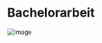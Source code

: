 # Bachelorarbeit

![image](https://github.com/user-attachments/assets/9757bbae-5b49-4751-b65e-f1c21d59c92b)
